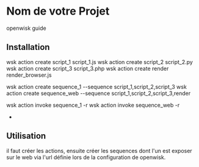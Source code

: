 # Nom de votre Projet

openwisk guide

## Installation

wsk action create script_1 script_1.js
wsk action create script_2 script_2.py
wsk action create script_3 script_3.php
wsk action create render render_browser.js

wsk action create sequence_1 --sequence script_1,script_2,script_3
wsk action create sequence_web --sequence script_1,script_2,script_3,render

wsk action invoke sequence_1 -r
wsk action invoke sequence_web -r

-

## Utilisation

il faut créer les actions, ensuite créer les sequences dont l'un est exposer sur le web via l'url définie lors de la configuration de openwisk.

